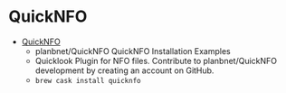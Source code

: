 # QuickNFO
- [QuickNFO](https://github.com/planbnet/QuickNFO)
  -  planbnet/QuickNFO QuickNFO Installation Examples
  - Quicklook Plugin for NFO files. Contribute to planbnet/QuickNFO development by creating an account on GitHub.
  - `brew cask install quicknfo`
